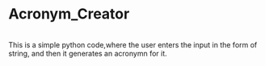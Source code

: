 # Acronym_Creator
<br>
This is a simple python code,where the user enters the input in the form of string, and then it generates an acronymn for it.
